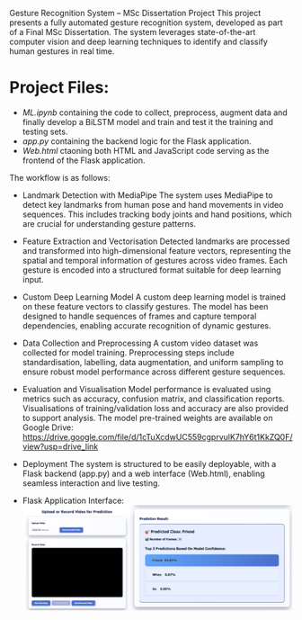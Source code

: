 Gesture Recognition System – MSc Dissertation Project
This project presents a fully automated gesture recognition system, developed as part of a Final MSc Dissertation. The system leverages state-of-the-art computer vision and deep learning techniques to identify and classify human gestures in real time.

# **Project Files:**
- *ML.ipynb* containing the code to collect, preprocess, augment data and finally develop a BiLSTM model and train and test it the training and testing sets.
- *app.py* containing the backend logic for the Flask application.
- *Web.html* ctaoning both HTML and JavaScript code serving as the frontend of the Flask application.

The workflow is as follows:

- Landmark Detection with MediaPipe
The system uses MediaPipe to detect key landmarks from human pose and hand movements in video sequences. This includes tracking body joints and hand positions, which are crucial for understanding gesture patterns.

- Feature Extraction and Vectorisation
Detected landmarks are processed and transformed into high-dimensional feature vectors, representing the spatial and temporal information of gestures across video frames. Each gesture is encoded into a structured format suitable for deep learning input.

- Custom Deep Learning Model
A custom deep learning model is trained on these feature vectors to classify gestures. The model has been designed to handle sequences of frames and capture temporal dependencies, enabling accurate recognition of dynamic gestures.

- Data Collection and Preprocessing
A custom video dataset was collected for model training. Preprocessing steps include standardisation, labelling, data augmentation, and uniform sampling to ensure robust model performance across different gesture sequences.

- Evaluation and Visualisation
Model performance is evaluated using metrics such as accuracy, confusion matrix, and classification reports. Visualisations of training/validation loss and accuracy are also provided to support analysis.
The model pre-trained weights are available on Google Drive:
https://drive.google.com/file/d/1cTuXcdwUC559cgprvulK7hY6t1KkZQ0F/view?usp=drive_link
- Deployment
The system is structured to be easily deployable, with a Flask backend (app.py) and a web interface (Web.html), enabling seamless interaction and live testing.

- Flask Application Interface:
  ![Gesture Recognition Example](FlaskAppDemo/FlaskApp.png "Gesture Recognition")
